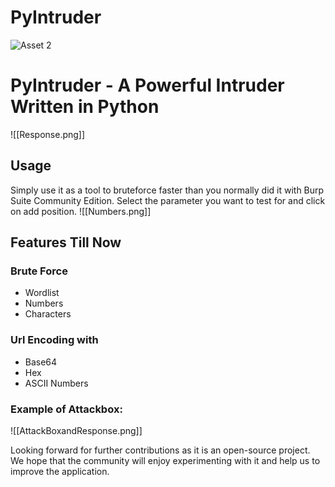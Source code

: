 # PyIntruder
![Asset 2](https://user-images.githubusercontent.com/52795867/141934444-230c8d6e-aee6-4471-883a-2165642e0bbf.png)

# PyIntruder - A Powerful Intruder Written in Python
![[Response.png]]

## Usage
Simply use it as a tool to bruteforce faster than you normally did it with Burp Suite Community Edition.
Select the parameter you want to test for and click on add position.
![[Numbers.png]]

## Features Till Now
### Brute Force
- Wordlist
- Numbers
- Characters 

### Url Encoding with
- Base64
- Hex
- ASCII Numbers

### Example of Attackbox:
![[AttackBoxandResponse.png]]

Looking forward for further contributions as it is an open-source project. We hope that the community will enjoy experimenting with it and help us to improve the application.

